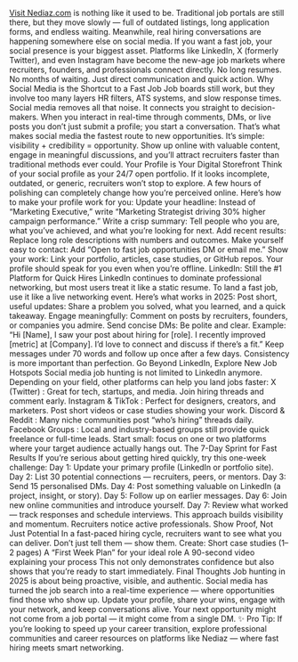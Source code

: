 <a href="https://nediaz.com/blog/fast-job-hunt-2025">Visit Nediaz.com</a>  is nothing like it used to be. Traditional job portals are still there, but they move slowly — full of outdated listings, long application forms, and endless waiting.
Meanwhile, real hiring conversations are happening somewhere else on social media.
If you want a fast job, your social presence is your biggest asset. Platforms like LinkedIn, X (formerly Twitter), and even Instagram have become the new-age job markets where recruiters, founders, and professionals connect directly.
No long resumes. No months of waiting. Just direct communication and quick action.
Why Social Media is the Shortcut to a Fast Job
Job boards still work, but they involve too many layers HR filters, ATS systems, and slow response times.
Social media removes all that noise. It connects you straight to decision-makers.
When you interact in real-time through comments, DMs, or live posts you don’t just submit a profile; you start a conversation.
That’s what makes social media the fastest route to new opportunities.
It’s simple: visibility + credibility = opportunity.
Show up online with valuable content, engage in meaningful discussions, and you’ll attract recruiters faster than traditional methods ever could.
Your Profile is Your Digital Storefront
Think of your social profile as your 24/7 open portfolio.
If it looks incomplete, outdated, or generic, recruiters won’t stop to explore.
A few hours of polishing can completely change how you’re perceived online.
Here’s how to make your profile work for you:
Update your headline: Instead of “Marketing Executive,” write “Marketing Strategist driving 30% higher campaign performance.”
Write a crisp summary: Tell people who you are, what you’ve achieved, and what you’re looking for next.
Add recent results: Replace long role descriptions with numbers and outcomes.
Make yourself easy to contact: Add “Open to fast job opportunities DM or email me.”
Show your work: Link your portfolio, articles, case studies, or GitHub repos.
Your profile should speak for you even when you’re offline.
LinkedIn: Still the #1 Platform for Quick Hires
LinkedIn continues to dominate professional networking, but most users treat it like a static resume.
To land a fast job, use it like a live networking event.
Here’s what works in 2025:
Post short, useful updates: Share a problem you solved, what you learned, and a quick takeaway.
Engage meaningfully: Comment on posts by recruiters, founders, or companies you admire.
Send concise DMs: Be polite and clear. Example:
“Hi [Name], I saw your post about hiring for [role]. I recently improved [metric] at [Company]. I’d love to connect and discuss if there’s a fit.”
Keep messages under 70 words and follow up once after a few days.
Consistency is more important than perfection.
Go Beyond LinkedIn, Explore New Job Hotspots
Social media job hunting is not limited to LinkedIn anymore.
Depending on your field, other platforms can help you land jobs faster:
X (Twitter) : Great for tech, startups, and media. Join hiring threads and comment early.
Instagram & TikTok : Perfect for designers, creators, and marketers. Post short videos or case studies showing your work.
Discord & Reddit : Many niche communities post “who’s hiring” threads daily.
Facebook Groups : Local and industry-based groups still provide quick freelance or full-time leads.
Start small: focus on one or two platforms where your target audience actually hangs out.
The 7-Day Sprint for Fast Results
If you’re serious about getting hired quickly, try this one-week challenge:
Day 1: Update your primary profile (LinkedIn or portfolio site).
Day 2: List 30 potential connections — recruiters, peers, or mentors.
Day 3: Send 15 personalised DMs.
Day 4: Post something valuable on LinkedIn (a project, insight, or story).
Day 5: Follow up on earlier messages.
Day 6: Join new online communities and introduce yourself.
Day 7: Review what worked — track responses and schedule interviews.
This approach builds visibility and momentum. Recruiters notice active professionals.
Show Proof, Not Just Potential
In a fast-paced hiring cycle, recruiters want to see what you can deliver.
Don’t just tell them — show them.
Create:
Short case studies (1–2 pages)
A “First Week Plan” for your ideal role
A 90-second video explaining your process
This not only demonstrates confidence but also shows that you’re ready to start immediately.
Final Thoughts
Job hunting in 2025 is about being proactive, visible, and authentic.
Social media has turned the job search into a real-time experience — where opportunities find those who show up.
Update your profile, share your wins, engage with your network, and keep conversations alive.
Your next opportunity might not come from a job portal — it might come from a single DM.
✨ Pro Tip:
If you’re looking to speed up your career transition, explore professional communities and career resources on platforms like Nediaz — where fast hiring meets smart networking.
